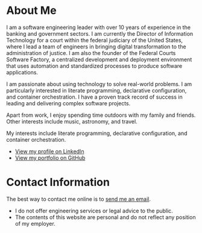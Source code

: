 # About Me

I am a software engineering leader with over 10 years of experience in the banking and government sectors. I am currently the Director of Information Technology for a court within the federal judiciary of the United States, where I lead a team of engineers in bringing digital transformation to the administration of justice. I am also the founder of the Federal Courts Software Factory, a centralized development and deployment environment that uses automation and standardized processes to produce software applications.

I am passionate about using technology to solve real-world problems. I am particularly interested in literate programming, declarative configuration, and container orchestration. I have a proven track record of success in leading and delivering complex software projects.

Apart from work, I enjoy spending time outdoors with my family and friends. Other interests include music, astronomy, and travel.

My interests include literate programming, declarative configuration, and container orchestration.
- [View my profile on LinkedIn](https://www.linkedin.com/in/robertmcatee)
- [View my portfolio on GitHub](https://github.com/robertmcatee)

# Contact Information
The best way to contact me online is to [send me an email](mailto:contact@robertmcatee.net).
- I do not offer engineering services or legal advice to the public.
- The contents of this website are personal and do not reflect any position of my employer.
